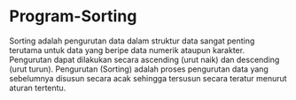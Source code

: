 # Program-Sorting
Sorting adalah pengurutan data dalam struktur data sangat penting terutama untuk data yang beripe data numerik ataupun karakter. Pengurutan dapat dilakukan secara ascending (urut naik) dan descending (urut turun). Pengurutan (Sorting) adalah proses pengurutan data yang sebelumnya disusun secara acak sehingga tersusun secara teratur menurut aturan tertentu.

